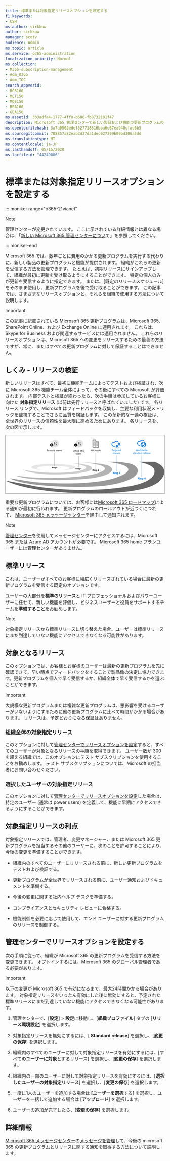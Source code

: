 ```yaml
---
title: 標準または対象指定リリースオプションを設定する
f1.keywords:
- CSH
ms.author: sirkkuw
author: sirkkuw
manager: scotv
audience: Admin
ms.topic: article
ms.service: o365-administration
localization_priority: Normal
ms.collection:
- M365-subscription-management
- Adm_O365
- Adm_TOC
search.appverid:
- BCS160
- MET150
- MOE150
- BEA160
- GEA150
ms.assetid: 3b3adfa4-1777-4ff0-b606-fb8732101f47
description: Microsoft 365 管理センターで新しい製品および機能の更新プログラムのリリースオプションをセットアップする方法について説明します。
ms.openlocfilehash: 3a7a0562edef527718816bba6e67ea948cfad6b5
ms.sourcegitcommit: 708857a82eab3d37da1dec027399b09bd306a5dd
ms.translationtype: MT
ms.contentlocale: ja-JP
ms.lasthandoff: 05/15/2020
ms.locfileid: "44249886"
---
```

# <a name="set-up-the-standard-or-targeted-release-options"></a>標準または対象指定リリースオプションを設定する

::: moniker range="o365-21vianet"

> [!NOTE]
> 管理センターが変更されています。 ここに示されている詳細情報とは異なる場合は、「[新しい Microsoft 365 管理センターについ](https://docs.microsoft.com/microsoft-365/admin/microsoft-365-admin-center-preview?view=o365-21vianet)て」を参照してください。

::: moniker-end

Microsoft 365 では、数年ごとに費用のかかる更新プログラムを実行する代わりに、新しい製品の更新プログラムと機能が提供されます。 組織がこれらの更新を受信する方法を管理できます。 たとえば、初期リリースにサインアップして、組織が最初に更新を受け取るようにすることができます。 特定の個人のみが更新を受信するように指定できます。 または、[既定のリリーススケジュール] をそのまま使用し、更新プログラムを後で受け取ることができます。 この記事では、さまざまなリリースオプションと、それらを組織で使用する方法について説明します。
  
> [!IMPORTANT]
> この記事に記載されている Microsoft 365 更新プログラムは、Microsoft 365、SharePoint Online、および Exchange Online に適用されます。 これらは、Skype for Business および関連するサービスには適用されません。 これらのリリースオプションは、Microsoft 365 への変更をリリースするための最善の方法ですが、常に、またはすべての更新プログラムに対して保証することはできません。 
  
## <a name="how-it-works---release-validation"></a>しくみ - リリースの検証

新しいリリースはすべて、最初に機能チームによってテストおよび検証され、次に Microsoft 365 機能チーム全体によって、その後にすべての Microsoft が評価されます。 内部テストと検証が終わったら、次の手順は参加しているお客様に向けた **対象指定リリース** (以前は先行リリースと呼ばれていました) です。 各リリース リングで、Microsoft はフィードバックを収集し、主要な利用状況メトリックを監視することでさらに品質を検証します。 この革新的な一連の検証は、全世界のリリースの信頼性を最大限に高めるためにあります。 各リリースを、次の図で示します。 
  
![Microsoft 365 のリリース検証リング](../../media/73611ed3-2d8c-4e7b-8074-9f03b239f9ed.png)
  
重要な更新プログラムについては、お客様には[Microsoft 365 ロードマップ](https://products.office.com/business/office-365-roadmap)による通知が最初に行われます。 更新プログラムのロールアウトが近づくにつれて、 [Microsoft 365 メッセージセンター](https://admin.microsoft.com/Adminportal/Home?source=applauncher#/MessageCenter)を経由して通知されます。

> [!NOTE]
> [管理センター](https://docs.microsoft.com/office365/admin/admin-overview/about-the-admin-center)を使用してメッセージセンターにアクセスするには、Microsoft 365 または Azure AD アカウントが必要です。 Microsoft 365 home プランユーザーには管理センターがありません。


## <a name="standard-release"></a>標準リリース

これは、ユーザーがすべてのお客様に幅広くリリースされている場合に最新の更新プログラムを受信する既定のオプションです。
  
ユーザーの大部分を**標準のリリース**と IT プロフェッショナルおよびパワーユーザーに任せて、新しい機能を評価し、ビジネスユーザーと役員をサポートするチームを**準備すること**をお勧めします。 
  
> [!NOTE]
> 対象指定リリースから標準リリースに切り替えた場合、ユーザーは標準リリースにまだ到達していない機能にアクセスできなくなる可能性があります。 
  
## <a name="targeted-release"></a>対象となるリリース

このオプションでは、お客様とお客様のユーザーは最新の更新プログラムを先に確認できて、早い時点でフィードバックをすることで製品像の決定に協力できます。更新プログラムを個人で早く受信するか、組織全体で早く受信するかを選ぶことができます。
  
> [!IMPORTANT]
> 大規模な更新プログラムまたは複雑な更新プログラムは、悪影響を受けるユーザーがいないようにするために他の更新プログラムに比べて時間がかかる場合があります。 リリースは、予定どおりになる保証はありません。 
  
### <a name="targeted-release-for-entire-organization"></a>組織全体の対象指定リリース

このオプションに対して[管理センターでリリースオプションを設定](#set-up-the-release-option-in-the-admin-center)すると、すべてのユーザーが対象となるリリースの手順を取得できます。 ユーザー数が 300 を超える組織では、このオプションにテスト サブスクリプションを使用することをお勧めします。 テスト サブスクリプションについては、Microsoft の担当者にお問い合わせください。 
  
### <a name="targeted-release-for-selected-users"></a>選択したユーザーの対象指定リリース

このオプションに対して[管理センターでリリースオプションを設定](#set-up-the-release-option-in-the-admin-center)した場合は、特定のユーザー (通常は power users) を定義して、機能に早期にアクセスできるようにすることができます。 
  
## <a name="benefits-of-targeted-release"></a>対象指定リリースの利点

対象指定リリースでは、管理者、変更マネージャー、または Microsoft 365 更新プログラムを担当するその他のユーザーに、次のことを許可することにより、今後の変更を準備することができます。
  
- 組織内のすべてのユーザーにリリースされる前に、新しい更新プログラムをテストおよび検証する。
    
- 更新プログラムが全世界でリリースされる前に、ユーザー通知およびドキュメントを準備する。
    
- 今後の変更に関する社内ヘルプ デスクを準備する。
    
- コンプライアンスとセキュリティ レビューに合格する。
    
- 機能制御を必要に応じて使用して、エンド ユーザーに対する更新プログラムのリリースを制御する。
    
## <a name="set-up-the-release-option-in-the-admin-center"></a>管理センターでリリースオプションを設定する

次の手順に従って、組織が Microsoft 365 の更新プログラムを受信する方法を変更できます。 オプトインするには、Microsoft 365 のグローバル管理者である必要があります。
  
> [!IMPORTANT]
> 以下の変更が Microsoft 365 で有効になるまで、最大24時間かかる場合があります。 対象指定リリースをいったん有効にした後に無効にすると、予定された標準リリースにまだ到達していない機能にアクセスできなくなる可能性があります。 
  
1. 管理センターで、[**設定**]  >  **設定**に移動し、[**組織プロファイル**] タブの [**リリース環境設定**] を選択します。

5. 対象指定リリースを無効にするには、[ **Standard release**] を選択し、[**変更の保存**] を選択します。 
    
6. 組織内のすべてのユーザーに対して対象指定リリースを有効にするには、[すべて**のユーザーに対象**とするリリース] を選択し、[**変更の保存**] を選択します。 
    
7. 組織内の一部のユーザーに対して対象指定リリースを有効にするには、[**選択したユーザーの対象指定リリース**] を選択し、[**変更の保存**] を選択します。 
    
8. 一度に1人のユーザーを追加する場合は **[ユーザーを選択**する] を選択し、ユーザーを一括して追加する場合は [**アップロード**] を選択します。
    
9. ユーザーの追加が完了したら、[**変更の保存**] を選択します。


  
## <a name="learn-more"></a>詳細情報

[Microsoft 365 メッセージセンター](https://admin.microsoft.com/Adminportal/Home?source=applauncher#/MessageCenter)の[メッセージを管理](https://docs.microsoft.com/office365/admin/manage/message-center)して、今後の microsoft 365 の更新プログラムとリリースに関する通知を取得する方法について説明します。

